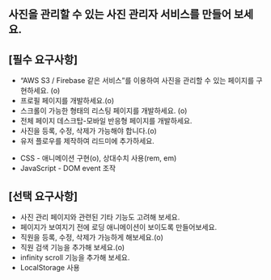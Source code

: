## 사진을 관리할 수 있는 사진 관리자 서비스를 만들어 보세요.

## [필수 요구사항]

- “AWS S3 / Firebase 같은 서비스”를 이용하여 사진을 관리할 수 있는 페이지를 구현하세요. (o)
- 프로필 페이지를 개발하세요.(o)
- 스크롤이 가능한 형태의 리스팅 페이지를 개발하세요. (o)
- 전체 페이지 데스크탑-모바일 반응형 페이지를 개발하세요.
- 사진을 등록, 수정, 삭제가 가능해야 합니다.(o)
- 유저 플로우를 제작하여 리드미에 추가하세요.

* CSS - 애니메이션 구현(o), 상대수치 사용(rem, em)
* JavaScript - DOM event 조작

## [선택 요구사항]

- 사진 관리 페이지와 관련된 기타 기능도 고려해 보세요.
- 페이지가 보여지기 전에 로딩 애니메이션이 보이도록 만들어보세요.
- 직원을 등록, 수정, 삭제가 가능하게 해보세요.(o)
- 직원 검색 기능을 추가해 보세요.(o)
- infinity scroll 기능을 추가해 보세요.
- LocalStorage 사용
